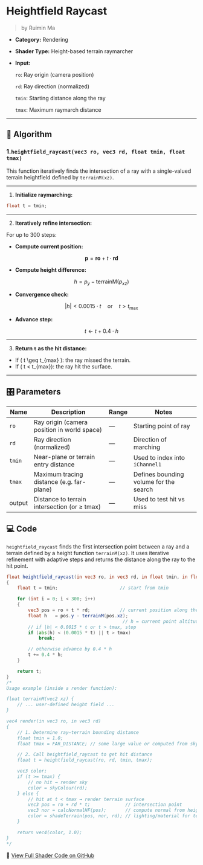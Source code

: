 <div class="container">
    <h1 class="main-heading">Heightfield Raycast</h1>
    <blockquote class="author">by Ruimin Ma</blockquote>
</div>

- **Category:** Rendering

- **Shader Type:** Height-based terrain raymarcher

- **Input:** 

  `ro`: Ray origin (camera position)
  
  `rd`: Ray direction (normalized)
  
  `tmin`: Starting distance along the ray
  
  `tmax`: Maximum raymarch distance

---

## 🧠 Algorithm

### 1.`heightfield_raycast(vec3 ro, vec3 rd, float tmin, float tmax)`
This function iteratively finds the intersection of a ray with a single-valued terrain heightfield defined by `terrainM(xz)`.

---

1. **Initialize raymarching:**

```glsl
float t = tmin;
```

---

2. **Iteratively refine intersection:**

For up to 300 steps:

- **Compute current position:**

$$
\mathbf{p} = \mathbf{ro} + t \cdot \mathbf{rd}
$$

- **Compute height difference:**

$$
h = p_y - \text{terrainM}(p_{xz})
$$

- **Convergence check:**

$$
|h| < 0.0015 \cdot t \quad \text{or} \quad t > t_{\text{max}}
$$

- **Advance step:**

$$
t \leftarrow t + 0.4 \cdot h
$$

---

3. **Return `t` as the hit distance:**

- If \( t \geq t_{max} \): the ray missed the terrain.
- If \( t < t_{max}\): the ray hit the surface.

---

 ## 🎛️ Parameters

| Name | Description          | Range | Notes |
|------|-------------------|-------|-------|
| `ro` | Ray origin (camera position in world space) | — | Starting point of ray |
| `rd` | Ray direction (normalized) | — | Direction of marching |
| `tmin` | Near-plane or terrain entry distance | — | Used to index into `iChannel1` |
| `tmax` | Maximum tracing distance (e.g. far-plane) | — | Defines bounding volume for the search |
| output | Distance to terrain intersection (or ≥ tmax) | —     | Used to test hit vs miss |

## 💻 Code
`heightfield_raycast` finds the first intersection point between a ray and a terrain defined by a height function `terrainM(xz)`. It uses iterative refinement with adaptive steps and returns the distance along the ray to the hit point.

```glsl
float heightfield_raycast(in vec3 ro, in vec3 rd, in float tmin, in float tmax)
{
    float t = tmin;                       // start from tmin

    for (int i = 0; i < 300; i++)
    {
        vec3 pos = ro + t * rd;           // current position along the ray
        float h   = pos.y - terrainM(pos.xz);
                                           // h = current point altitude − terrain height at (x, z)
        // if |h| < 0.0015 * t or t > tmax, stop
        if (abs(h) < (0.0015 * t) || t > tmax)
            break;

        // otherwise advance by 0.4 * h
        t += 0.4 * h;
    }

    return t;
}
/*
Usage example (inside a render function):

float terrainM(vec2 xz) {
    // ... user-defined height field ...
}

vec4 render(in vec3 ro, in vec3 rd)
{
    // 1. Determine ray–terrain bounding distance
    float tmin = 1.0;
    float tmax = FAR_DISTANCE; // some large value or computed from sky plane intersection

    // 2. Call heightfield_raycast to get hit distance
    float t = heightfield_raycast(ro, rd, tmin, tmax);

    vec3 color;
    if (t >= tmax) {
        // no hit → render sky
        color = skyColour(rd);
    } else {
        // hit at t < tmax → render terrain surface
        vec3 pos = ro + rd * t;             // intersection point
        vec3 nor = calcNormalHF(pos);       // compute normal from height field
        color = shadeTerrain(pos, nor, rd); // lighting/material for terrain
    }

    return vec4(color, 1.0);
}
*/
```
🔗 [View Full Shader Code on GitHub](https://github.com/friedaxvictoria/procedural_shader_framework/blob/main/shaders/shaders/rendering/height_field_raycast.glsl)
